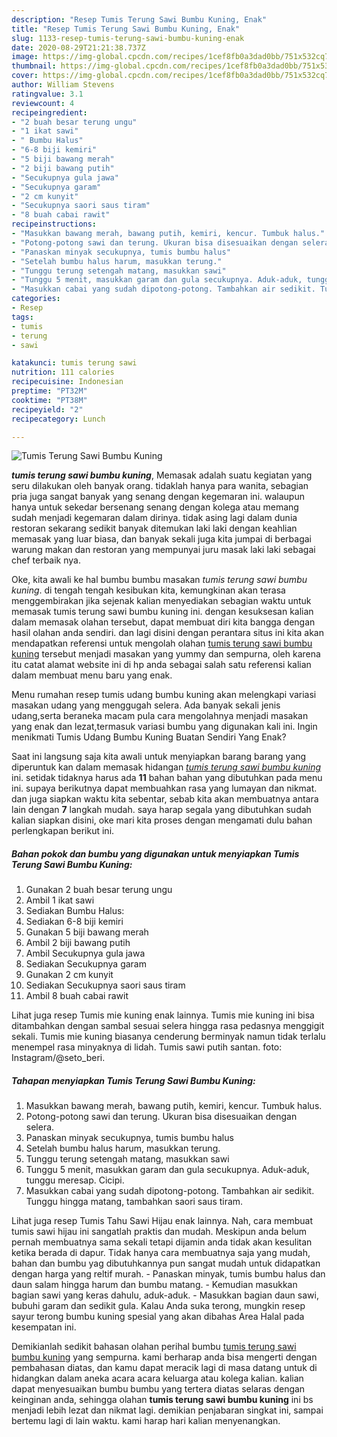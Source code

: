 ```yaml
---
description: "Resep Tumis Terung Sawi Bumbu Kuning, Enak"
title: "Resep Tumis Terung Sawi Bumbu Kuning, Enak"
slug: 1133-resep-tumis-terung-sawi-bumbu-kuning-enak
date: 2020-08-29T21:21:38.737Z
image: https://img-global.cpcdn.com/recipes/1cef8fb0a3dad0bb/751x532cq70/tumis-terung-sawi-bumbu-kuning-foto-resep-utama.jpg
thumbnail: https://img-global.cpcdn.com/recipes/1cef8fb0a3dad0bb/751x532cq70/tumis-terung-sawi-bumbu-kuning-foto-resep-utama.jpg
cover: https://img-global.cpcdn.com/recipes/1cef8fb0a3dad0bb/751x532cq70/tumis-terung-sawi-bumbu-kuning-foto-resep-utama.jpg
author: William Stevens
ratingvalue: 3.1
reviewcount: 4
recipeingredient:
- "2 buah besar terung ungu"
- "1 ikat sawi"
- " Bumbu Halus"
- "6-8 biji kemiri"
- "5 biji bawang merah"
- "2 biji bawang putih"
- "Secukupnya gula jawa"
- "Secukupnya garam"
- "2 cm kunyit"
- "Secukupnya saori saus tiram"
- "8 buah cabai rawit"
recipeinstructions:
- "Masukkan bawang merah, bawang putih, kemiri, kencur. Tumbuk halus."
- "Potong-potong sawi dan terung. Ukuran bisa disesuaikan dengan selera."
- "Panaskan minyak secukupnya, tumis bumbu halus"
- "Setelah bumbu halus harum, masukkan terung."
- "Tunggu terung setengah matang, masukkan sawi"
- "Tunggu 5 menit, masukkan garam dan gula secukupnya. Aduk-aduk, tunggu meresap. Cicipi."
- "Masukkan cabai yang sudah dipotong-potong. Tambahkan air sedikit. Tunggu hingga matang, tambahkan saori saus tiram."
categories:
- Resep
tags:
- tumis
- terung
- sawi

katakunci: tumis terung sawi 
nutrition: 111 calories
recipecuisine: Indonesian
preptime: "PT32M"
cooktime: "PT38M"
recipeyield: "2"
recipecategory: Lunch

---
```



![Tumis Terung Sawi Bumbu Kuning](https://img-global.cpcdn.com/recipes/1cef8fb0a3dad0bb/751x532cq70/tumis-terung-sawi-bumbu-kuning-foto-resep-utama.jpg)

<b><i>tumis terung sawi bumbu kuning</i></b>, Memasak adalah suatu kegiatan yang seru dilakukan oleh banyak orang. tidaklah hanya para wanita, sebagian pria juga sangat banyak yang senang dengan kegemaran ini. walaupun hanya untuk sekedar bersenang senang dengan kolega atau memang sudah menjadi kegemaran dalam dirinya. tidak asing lagi dalam dunia restoran sekarang sedikit banyak ditemukan laki laki dengan keahlian memasak yang luar biasa, dan banyak sekali juga kita jumpai di berbagai warung makan dan restoran yang mempunyai juru masak laki laki sebagai chef terbaik nya.

Oke, kita awali ke hal bumbu bumbu masakan <i>tumis terung sawi bumbu kuning</i>. di tengah tengah kesibukan kita, kemungkinan akan terasa menggembirakan jika sejenak kalian menyediakan sebagian waktu untuk memasak tumis terung sawi bumbu kuning ini. dengan kesuksesan kalian dalam memasak olahan tersebut, dapat membuat diri kita bangga dengan hasil olahan anda sendiri. dan lagi disini dengan perantara situs ini kita akan mendapatkan referensi untuk mengolah olahan <u>tumis terung sawi bumbu kuning</u> tersebut menjadi masakan yang yummy dan sempurna, oleh karena itu catat alamat website ini di hp anda sebagai salah satu referensi kalian dalam membuat menu baru yang enak.

Menu rumahan resep tumis udang bumbu kuning akan melengkapi variasi masakan udang yang menggugah selera. Ada banyak sekali jenis udang,serta beraneka macam pula cara mengolahnya menjadi masakan yang enak dan lezat,termasuk variasi bumbu yang digunakan kali ini. Ingin menikmati Tumis Udang Bumbu Kuning Buatan Sendiri Yang Enak?


Saat ini langsung saja kita awali untuk menyiapkan barang barang yang diperuntuk kan dalam memasak hidangan <u><i>tumis terung sawi bumbu kuning</i></u> ini. setidak tidaknya harus ada <b>11</b> bahan bahan yang dibutuhkan pada menu ini. supaya berikutnya dapat membuahkan rasa yang lumayan dan nikmat. dan juga siapkan waktu kita sebentar, sebab kita akan membuatnya antara lain dengan <b>7</b> langkah mudah. saya harap segala yang dibutuhkan sudah kalian siapkan disini, oke mari kita proses dengan mengamati dulu bahan perlengkapan berikut ini.

<!--inarticleads1-->

##### Bahan pokok dan bumbu yang digunakan untuk menyiapkan Tumis Terung Sawi Bumbu Kuning:

1. Gunakan 2 buah besar terung ungu
1. Ambil 1 ikat sawi
1. Sediakan  Bumbu Halus:
1. Sediakan 6-8 biji kemiri
1. Gunakan 5 biji bawang merah
1. Ambil 2 biji bawang putih
1. Ambil Secukupnya gula jawa
1. Sediakan Secukupnya garam
1. Gunakan 2 cm kunyit
1. Sediakan Secukupnya saori saus tiram
1. Ambil 8 buah cabai rawit


Lihat juga resep Tumis mie kuning enak lainnya. Tumis mie kuning ini bisa ditambahkan dengan sambal sesuai selera hingga rasa pedasnya menggigit sekali. Tumis mie kuning biasanya cenderung berminyak namun tidak terlalu menempel rasa minyaknya di lidah. Tumis sawi putih santan. foto: Instagram/@seto_beri. 

<!--inarticleads2-->

##### Tahapan menyiapkan Tumis Terung Sawi Bumbu Kuning:

1. Masukkan bawang merah, bawang putih, kemiri, kencur. Tumbuk halus.
1. Potong-potong sawi dan terung. Ukuran bisa disesuaikan dengan selera.
1. Panaskan minyak secukupnya, tumis bumbu halus
1. Setelah bumbu halus harum, masukkan terung.
1. Tunggu terung setengah matang, masukkan sawi
1. Tunggu 5 menit, masukkan garam dan gula secukupnya. Aduk-aduk, tunggu meresap. Cicipi.
1. Masukkan cabai yang sudah dipotong-potong. Tambahkan air sedikit. Tunggu hingga matang, tambahkan saori saus tiram.


Lihat juga resep Tumis Tahu Sawi Hijau enak lainnya. Nah, cara membuat tumis sawi hijau ini sangatlah praktis dan mudah. Meskipun anda belum pernah membuatnya sama sekali tetapi dijamin anda tidak akan kesulitan ketika berada di dapur. Tidak hanya cara membuatnya saja yang mudah, bahan dan bumbu yag dibutuhkannya pun sangat mudah untuk didapatkan dengan harga yang reltif murah. - Panaskan minyak, tumis bumbu halus dan daun salam hingga harum dan bumbu matang. - Kemudian masukkan bagian sawi yang keras dahulu, aduk-aduk. - Masukkan bagian daun sawi, bubuhi garam dan sedikit gula. Kalau Anda suka terong, mungkin resep sayur terong bumbu kuning spesial yang akan dibahas Area Halal pada kesempatan ini. 

Demikianlah sedikit bahasan olahan perihal bumbu <u>tumis terung sawi bumbu kuning</u> yang sempurna. kami berharap anda bisa mengerti dengan pembahasan diatas, dan kamu dapat meracik lagi di masa datang untuk di hidangkan dalam aneka acara acara keluarga atau kolega kalian. kalian dapat menyesuaikan bumbu bumbu yang tertera diatas selaras dengan keinginan anda, sehingga olahan <b>tumis terung sawi bumbu kuning</b> ini bs menjadi lebih lezat dan nikmat lagi. demikian penjabaran singkat ini, sampai bertemu lagi di lain waktu. kami harap hari kalian menyenangkan.
